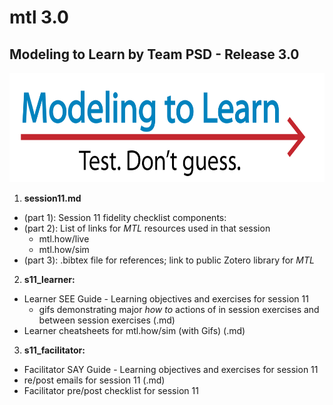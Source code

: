 # mtl 3.0

## Modeling to Learn by Team PSD - Release 3.0

<img src = "https://github.com/lzim/teampsd/blob/master/resources/logos/mtl_testdontguess_sm.png"
     height = "175" width = "650">

1. **session11.md**
  - (part 1): Session 11 fidelity checklist components:
  - (part 2): List of links for *MTL* resources used in that session
    - mtl.how/live
    - mtl.how/sim
  - (part 3): .bibtex file for references; link to public Zotero library for *MTL*
2.  **s11_learner:**
  - Learner SEE Guide - Learning objectives and exercises for session 11
    - gifs demonstrating major *how to* actions of in session exercises and between session exercises (.md)
  - Learner cheatsheets for mtl.how/sim (with Gifs) (.md)
3.  **s11_facilitator:**
  - Facilitator SAY Guide - Learning objectives and exercises for session 11
  - re/post emails for session 11 (.md)
  - Facilitator pre/post checklist for session 11
